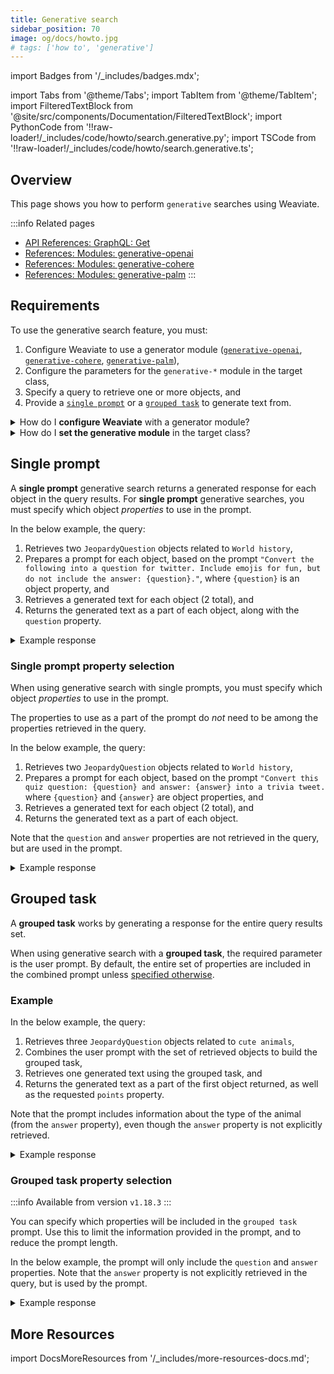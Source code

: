 ```yaml
---
title: Generative search
sidebar_position: 70
image: og/docs/howto.jpg
# tags: ['how to', 'generative']
---
```


import Badges from '/_includes/badges.mdx';

<Badges/>

import Tabs from '@theme/Tabs';
import TabItem from '@theme/TabItem';
import FilteredTextBlock from '@site/src/components/Documentation/FilteredTextBlock';
import PythonCode from '!!raw-loader!/_includes/code/howto/search.generative.py';
import TSCode from '!!raw-loader!/_includes/code/howto/search.generative.ts';

## Overview

This page shows you how to perform `generative` searches using Weaviate.

:::info Related pages
- [API References: GraphQL: Get](../api/graphql/get.md)
- [References: Modules: generative-openai](../modules/reader-generator-modules/generative-openai.md)
- [References: Modules: generative-cohere](../modules/reader-generator-modules/generative-cohere.md)
- [References: Modules: generative-palm](../modules/reader-generator-modules/generative-palm.md)
:::

## Requirements

To use the generative search feature, you must:
1. Configure Weaviate to use a generator module ([`generative-openai`](../modules/reader-generator-modules/generative-openai.md), [`generative-cohere`](../modules/reader-generator-modules/generative-cohere.md), [`generative-palm`](../modules/reader-generator-modules/generative-palm.md)),
2. Configure the parameters for the `generative-*` module in the target class,
3. Specify a query to retrieve one or more objects, and
4. Provide a [`single prompt`](#single-prompt) or a [`grouped task`](#grouped-task) to generate text from.


<details>
  <summary>How do I <strong>configure Weaviate</strong> with a generator module?</summary>

  You must enable the desired generative search module and (optionally) specify the corresponding inference service (OpenAI, Cohere, PaLM) API key in the relevant configuration file (e.g. `docker-compose.yml`), or (recommended) request that client code provide it with every request. You can generate this file using the [Weaviate configuration tool](../installation/docker-compose.md#configurator).

  Here are the relevant settings from the configuration file. Ensure the corresponding environment variable is set (i.e. `$OPENAI_APIKEY`, `$COHERE_APIKEY`, or `$PALM_APIKEY`), unless you want the client to supply the API key (recommended).

  <Tabs groupId="modules">
<TabItem value="OpenAI" label="OpenAI">

```yaml
services:
  weaviate:
    environment:
      OPENAI_APIKEY: $OPENAI_APIKEY
      ENABLE_MODULES: '...,generative-openai,...'
```

</TabItem>
<TabItem value="Cohere" label="Cohere">

```yaml
services:
  weaviate:
    environment:
      COHERE_APIKEY: $COHERE_APIKEY
      ENABLE_MODULES: '...,generative-cohere,...'
```

</TabItem>
<TabItem value="PaLM" label="PaLM">

```yaml
services:
  weaviate:
    environment:
      PALM_APIKEY: $PALM_APIKEY
      ENABLE_MODULES: '...,generative-palm,...'
```

</TabItem>
</Tabs>
</details>

<details>
  <summary>How do I <strong>set the generative module</strong> in the target class?</summary>

Where multiple `generative` modules are enabled, you must specify the generative module to be used in the `moduleConfig` section of the schema. For example, this configures the `Article` class to use the `generative-openai` module:

```json
{
  "classes": [
    {
      "class": "Article",
      ...,
      "moduleConfig": {
        "generative-openai": {},  // This will configure the 'Article' class to use the 'generative-openai' module
      }
    }
  ]
}
```

You can configure additional module parameters here also. Please refer to the "Schema configuration" section in the relevant module page.

</details>


## Single prompt

A **single prompt** generative search returns a generated response for each object in the query results. For **single prompt** generative searches, you must specify which object *properties* to use in the prompt.

In the below example, the query:
1. Retrieves two `JeopardyQuestion` objects related to `World history`,
1. Prepares a prompt for each object, based on the prompt `"Convert the following into a question for twitter. Include emojis for fun, but do not include the answer: {question}."`, where `{question}` is an object property, and
1. Retrieves a generated text for each object (2 total), and
1. Returns the generated text as a part of each object, along with the `question` property.

<Tabs groupId="languages">
<TabItem value="py" label="Python">

<FilteredTextBlock
  text={PythonCode}
  startMarker="# SingleGenerativePython"
  endMarker="# END SingleGenerativePython"
  language="py"
/>

</TabItem>
<TabItem value="js" label="JavaScript/TypeScript">

<FilteredTextBlock
  text={TSCode}
  startMarker="// SingleGenerative TS"
  endMarker="// END SingleGenerative TS"
  language="js"
/>

</TabItem>
<TabItem value="graphql" label="GraphQL">

<FilteredTextBlock
  text={PythonCode}
  startMarker="# SingleGenerativeGraphQL"
  endMarker="# END SingleGenerativeGraphQL"
  language="graphql"
/>

</TabItem>
</Tabs>

<details>
  <summary>Example response</summary>

It should produce a response like the one below:

<FilteredTextBlock
  text={PythonCode}
  startMarker="# SingleGenerative Expected Results"
  endMarker="# END SingleGenerative Expected Results"
  language="json"
/>

</details>

### Single prompt property selection

When using generative search with single prompts, you must specify which object _properties_ to use in the prompt.

The properties to use as a part of the prompt do *not* need to be among the properties retrieved in the query.

In the below example, the query:
1. Retrieves two `JeopardyQuestion` objects related to `World history`,
1. Prepares a prompt for each object, based on the prompt `"Convert this quiz question: {question} and answer: {answer} into a trivia tweet.` where `{question}` and `{answer}` are object properties, and
1. Retrieves a generated text for each object (2 total), and
1. Returns the generated text as a part of each object.

Note that the `question` and `answer` properties are not retrieved in the query, but are used in the prompt.

<Tabs groupId="languages">
<TabItem value="py" label="Python">

<FilteredTextBlock
  text={PythonCode}
  startMarker="# SingleGenerativePropertiesPython"
  endMarker="# END SingleGenerativePropertiesPython"
  language="py"
/>

</TabItem>
<TabItem value="js" label="JavaScript/TypeScript">

<FilteredTextBlock
  text={TSCode}
  startMarker="// SingleGenerativeProperties TS"
  endMarker="// END SingleGenerativeProperties TS"
  language="js"
/>

</TabItem>
<TabItem value="graphql" label="GraphQL">

<FilteredTextBlock
  text={PythonCode}
  startMarker="# SingleGenerativePropertiesGraphQL"
  endMarker="# END SingleGenerativePropertiesGraphQL"
  language="graphql"
/>

</TabItem>
</Tabs>

<details>
  <summary>Example response</summary>

It should produce a response like the one below:

<FilteredTextBlock
  text={PythonCode}
  startMarker="# SingleGenerativeProperties Expected Results"
  endMarker="# END SingleGenerativeProperties Expected Results"
  language="json"
/>

</details>

## Grouped task

A **grouped task** works by generating a response for the entire query results set.

When using generative search with a **grouped task**, the required parameter is the user prompt. By default, the entire set of properties are included in the combined prompt unless [specified otherwise](#grouped-task-property-selection).

### Example

In the below example, the query:
1. Retrieves three `JeopardyQuestion` objects related to `cute animals`,
1. Combines the user prompt with the set of retrieved objects to build the grouped task,
1. Retrieves one generated text using the grouped task, and
1. Returns the generated text as a part of the first object returned, as well as the requested `points` property.

Note that the prompt includes information about the type of the animal (from the `answer` property), even though the `answer` property is not explicitly retrieved.

<Tabs groupId="languages">
<TabItem value="py" label="Python">

<FilteredTextBlock
  text={PythonCode}
  startMarker="# GroupedGenerativePython"
  endMarker="# END GroupedGenerativePython"
  language="py"
/>

</TabItem>
<TabItem value="js" label="JavaScript/TypeScript">

<FilteredTextBlock
  text={TSCode}
  startMarker="// GroupedGenerative TS"
  endMarker="// END GroupedGenerative TS"
  language="js"
/>

</TabItem>
<TabItem value="graphql" label="GraphQL">

<FilteredTextBlock
  text={PythonCode}
  startMarker="# GroupedGenerativeGraphQL"
  endMarker="# END GroupedGenerativeGraphQL"
  language="graphql"
/>

</TabItem>
</Tabs>

<details>
  <summary>Example response</summary>

It should produce a response like the one below:

<FilteredTextBlock
  text={PythonCode}
  startMarker="# GroupedGenerative Expected Results"
  endMarker="# END GroupedGenerative Expected Results"
  language="json"
/>

</details>

### Grouped task property selection

:::info Available from version `v1.18.3`
:::

You can specify which properties will be included in the `grouped task` prompt. Use this to limit the information provided in the prompt, and to reduce the prompt length.

In the below example, the prompt will only include the `question` and `answer` properties. Note that the `answer` property is not explicitly retrieved in the query, but is used by the prompt.

<!-- TODO - add client code when made available -->

<Tabs groupId="languages">
  <TabItem value="python" label="Python">

  <FilteredTextBlock
    text={PythonCode}
    startMarker="# GroupedGenerativeProperties Python"
    endMarker="# END GroupedGenerativeProperties Python"
    language="py"
  />

  </TabItem>
  <TabItem value="js" label="JavaScript/TypeScript">

  <FilteredTextBlock
    text={TSCode}
    startMarker="// GroupedGenerativeProperties"
    endMarker="// END GroupedGenerativeProperties"
    language="ts"
  />

  </TabItem>

  <TabItem value="graphql" label="GraphQL">

  <FilteredTextBlock
    text={PythonCode}
    startMarker="# GroupedGenerativePropertiesGraphQL"
    endMarker="# END GroupedGenerativePropertiesGraphQL"
    language="graphql"
  />

  </TabItem>
</Tabs>

<details>
  <summary>Example response</summary>

It should produce a response like the one below:

<FilteredTextBlock
  text={PythonCode}
  startMarker="# GroupedGenerativeProperties Expected Results"
  endMarker="# END GroupedGenerativeProperties Expected Results"
  language="json"
/>

</details>

## More Resources

import DocsMoreResources from '/_includes/more-resources-docs.md';

<DocsMoreResources />
